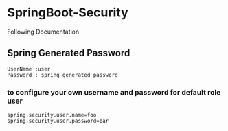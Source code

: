 # SpringBoot-Security
Following Documentation

## Spring Generated Password

```
UserName :user
Password : spring generated password
```

### to configure your own username and password for default role user

```
spring.security.user.name=foo
spring.security.user.password=bar
```
